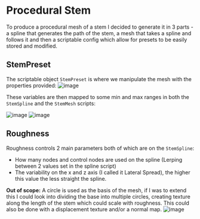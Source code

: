 # Procedural Stem
To produce a procedural mesh of a stem I decided to generate it in 3 parts - a spline that generates the path of the stem, a mesh that takes a spline and follows it and then a scriptable config which allow for presets to be easily stored and modified.

## StemPreset

The scriptable object `StemPreset` is where we manipulate the mesh with the properties provided:
![image](https://github.com/user-attachments/assets/a4ad9c63-8913-459b-888f-34b95741d20e)

These variables are then mapped to some min and max ranges in both the `StemSpline` and the `StemMesh` scripts:

![image](https://github.com/user-attachments/assets/1a3c440c-f925-42d6-9d8e-c913af4f8b01)
![image](https://github.com/user-attachments/assets/bb75b5af-e0d9-473d-b7f6-0f23341d2480)

## Roughness
Roughness controls 2 main parameters both of which are on the `StemSpline`:
 - How many nodes and control nodes are used on the spline (Lerping between 2 values set in the spline script)
 - The variability on the x and z axis (I called it Lateral Spread), the higher this value the less straight the spline.

**Out of scope:**
A circle is used as the basis of the mesh, if I was to extend this I could look into dividing the base into multiple circles, creating texture along the length of the stem which could scale with roughness.
This could also be done with a displacement texture and/or a normal map.
![image](https://github.com/user-attachments/assets/0373c091-5a7c-418c-9b0e-c628c57c6774)

